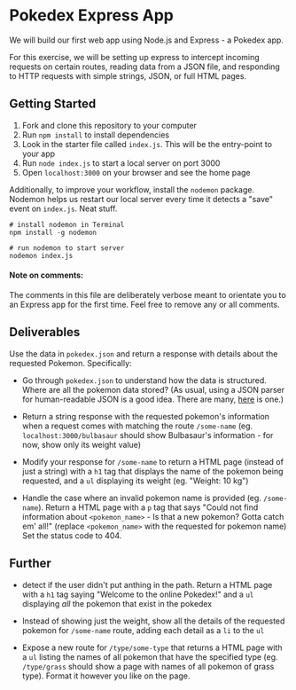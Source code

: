 # Pokedex Express App

We will build our first web app using Node.js and Express - a Pokedex app.

For this exercise, we will be setting up express to intercept incoming requests on certain routes, reading data from a JSON file, and responding to HTTP requests with simple strings, JSON, or full HTML pages.

## Getting Started

1.  Fork and clone this repository to your computer
2.  Run `npm install` to install dependencies
3.  Look in the starter file called `index.js`. This will be the entry-point to your app
4.  Run `node index.js` to start a local server on port 3000
5.  Open `localhost:3000` on your browser and see the home page

Additionally, to improve your workflow, install the `nodemon` package. Nodemon helps us restart our local server every time it detects a "save" event on `index.js`. Neat stuff.

```
# install nodemon in Terminal
npm install -g nodemon

# run nodemon to start server
nodemon index.js
```

#### Note on comments:

The comments in this file are deliberately verbose meant to orientate you to an Express app for the first time. Feel free to remove any or all comments.

## Deliverables

Use the data in `pokedex.json` and return a response with details about the requested Pokemon. Specifically:

* Go through `pokedex.json` to understand how the data is structured. Where are all the pokemon data stored? (As usual, using a JSON parser for human-readable JSON is a good idea. There are many, [here](http://jsonprettyprint.com/) is one.)

* Return a string response with the requested pokemon's information when a request comes with matching the route `/some-name` (eg. `localhost:3000/bulbasaur` should show Bulbasaur's information - for now, show only its weight value)

* Modify your response for `/some-name` to return a HTML page (instead of just a string) with a `h1` tag that displays the name of the pokemon being requested, and a `ul` displaying its weight (eg. "Weight: 10 kg")

* Handle the case where an invalid pokemon name is provided (eg. `/some-name`). Return a HTML page with a `p` tag that says "Could not find information about `<pokemon_name>` - Is that a new pokemon? Gotta catch em' all!" (replace `<pokemon_name>` with the requested for pokemon name) Set the status code to 404.

## Further

* detect if the user didn't put anthing in the path. Return a HTML page with a `h1` tag saying "Welcome to the online Pokedex!" and a `ul` displaying _all_ the pokemon that exist in the pokedex

* Instead of showing just the weight, show all the details of the requested pokemon for `/some-name` route, adding each detail as a `li` to the `ul`

* Expose a new route for `/type/some-type` that returns a HTML page with a `ul` listing the names of all pokemon that have the specified type (eg. `/type/grass` should show a page with names of all pokemon of grass type). Format it however you like on the page.
